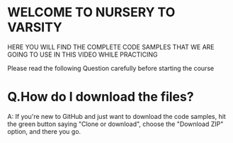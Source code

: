  # WELCOME TO NURSERY TO VARSITY
HERE YOU WILL FIND THE COMPLETE CODE SAMPLES THAT WE ARE GOING TO USE IN THIS VIDEO WHILE PRACTICING

Please read the following Question carefully before starting the course

# Q.How do I download the files?
A: If you're new to GitHub and just want to download the code samples, hit the green button saying "Clone or download", choose the "Download ZIP" option, and there you go.
